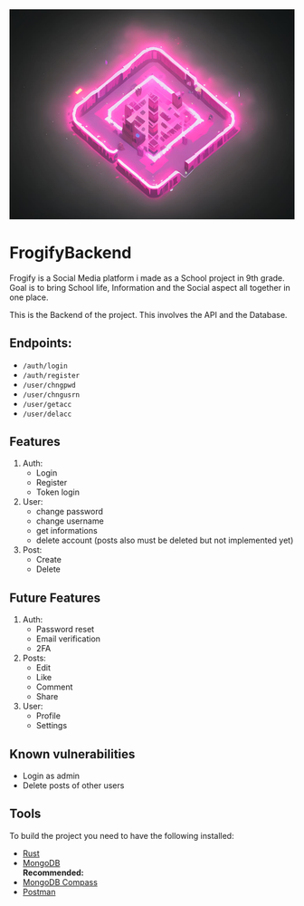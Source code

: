 <div style="text-align: center;">
  <img src="assets/FrogifyLogo.png" alt="" style="max-width: 100%; height: auto;">
</div>

# FrogifyBackend

Frogify is a Social Media platform i made as a School project in 9th grade. Goal is to bring School life, Information and the Social aspect all together in one place. 

This is the Backend of the project. This involves the API and the Database.

## Endpoints:
- `/auth/login` 
- `/auth/register`
- `/user/chngpwd`
- `/user/chngusrn`
- `/user/getacc`
- `/user/delacc`


## Features
1. Auth:
    - Login
    - Register
    - Token login
2. User:
    - change password
    - change username
    - get informations
    - delete account (posts also must be deleted but not implemented yet)
3. Post:
   - Create
   - Delete

## Future Features
1. Auth:
    - Password reset
    - Email verification
    - 2FA
2. Posts:
    - Edit
    - Like
    - Comment
    - Share
3. User:
    - Profile
    - Settings

## Known vulnerabilities
- Login as admin 
- Delete posts of other users

## Tools
To build the project you need to have the following installed:
- [Rust](https://www.rust-lang.org/tools/install)
- [MongoDB](https://docs.mongodb.com/manual/installation/)\
**Recommended:**
- [MongoDB Compass](https://www.mongodb.com/products/compass)
- [Postman](https://www.postman.com/downloads/)
